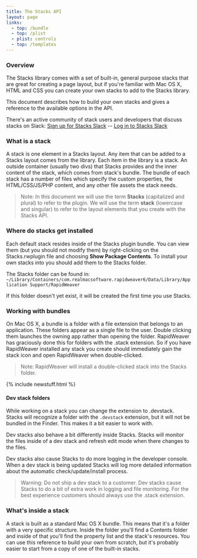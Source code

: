 ```yaml
---
title: The Stacks API
layout: page
links:
  - top: /bundle
  - top: /plist
  - plist: controls
  - top: /templates
---
```



### Overview

The Stacks library comes with a set of built-in, general purpose stacks that are great for creating a page layout, but if you're familiar with Mac OS X, HTML and CSS you can create your own stacks to add to the Stacks library.

This document describes how to build your own stacks and gives a reference to the available options in the API.

There's an active community of stack users and developers that discuss stacks on Slack:  [Sign up for Stacks Slack](http://slack.yourhead.com) -- [Log in to Stacks Slack](http://slack.yourhead.com)


### What is a stack
A stack is one element in a Stacks layout. Any item that can be added to a Stacks layout comes from the library. Each item in the library is a stack. An outside container (usually two divs) that Stacks provides and the inner content of the stack, which comes from stack's bundle. The bundle of each stack has a number of files which specify the custom properties, the HTML/CSS/JS/PHP content, and any other file assets the stack needs.

> Note: In this document we will use the term **Stacks** (capitalized and plural) to refer to the plugin. We will use the term **stack** (lowercase and singular) to refer to the layout elements that you create with the Stacks API.


### Where do stacks get installed
Each default stack resides inside of the Stacks plugin bundle. You can view them (but you should not modify them) by right-clicking on the Stacks.rwplugin file and choosing **Show Package Contents**. To install your own stacks into you should add them to the Stacks folder.

The Stacks folder can be found in: `~/Library/Containers/com.realmacsoftware.rapidweaver6/Data/Library/Application Support/RapidWeaver`

If this folder doesn't yet exist, it will be created the first time you use Stacks.


### Working with bundles
On Mac OS X, a bundle is a folder with a file extension that belongs to an application. These folders appear as a single file to the user. Double clicking them launches the owning app rather than opening the folder. RapidWeaver has graciously done this for folders with the .stack extension. So if you have RapidWeaver installed any stack you create should immediately gain the stack icon and open RapidWeaver when double-clicked.

> Note: RapidWeaver will install a double-clicked stack into the Stacks folder.

{% include newstuff.html %}
#### Dev stack folders
While working on a stack you can change the extension to .devstack. Stacks will recognize a folder with the `.devstack` extension, but it will not be bundled in the Finder.  This makes it a bit easier to work with.

Dev stacks also behave a bit differently inside Stacks. Stacks will monitor the files inside of a dev stack and refresh edit mode when there changes to the files.

Dev stacks also cause Stacks to do more logging in the developer console. When a dev stack is being updated Stacks will log more detailed information about the automatic check/update/install process.

> Warning: Do not ship a dev stack to a customer. Dev stacks cause Stacks to do a bit of extra work in logging and file monitoring. For the best experience customers should always use the .stack extension.


### What's inside a stack
A stack is built as a standard Mac OS X bundle. This means that it's a folder with a very specific structure. Inside the folder you'll find a Contents folder and inside of that you'll find the property list and the stack's resources. You can use this reference to build your own from scratch, but it's probably easier to start from a copy of one of the built-in stacks.











